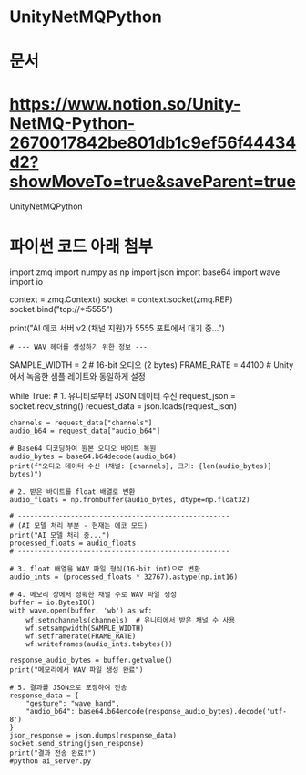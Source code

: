 # UnityNetMQPython
# 문서
# https://www.notion.so/Unity-NetMQ-Python-2670017842be801db1c9ef56f44434d2?showMoveTo=true&saveParent=true
UnityNetMQPython
# 파이썬 코드 아래 첨부
import zmq
import numpy as np
import json
import base64
import wave
import io

context = zmq.Context()
socket = context.socket(zmq.REP)
socket.bind("tcp://*:5555")

print("AI 에코 서버 v2 (채널 지원)가 5555 포트에서 대기 중...")

    # --- WAV 헤더를 생성하기 위한 정보 ---
SAMPLE_WIDTH = 2  # 16-bit 오디오 (2 bytes)
FRAME_RATE = 44100  # Unity에서 녹음한 샘플 레이트와 동일하게 설정

while True:
    # 1. 유니티로부터 JSON 데이터 수신
    request_json = socket.recv_string()
    request_data = json.loads(request_json)

    channels = request_data["channels"]
    audio_b64 = request_data["audio_b64"]
    
    # Base64 디코딩하여 원본 오디오 바이트 복원
    audio_bytes = base64.b64decode(audio_b64)
    print(f"오디오 데이터 수신 (채널: {channels}, 크기: {len(audio_bytes)} bytes)")

    # 2. 받은 바이트를 float 배열로 변환
    audio_floats = np.frombuffer(audio_bytes, dtype=np.float32)

    # ----------------------------------------------------
    # (AI 모델 처리 부분 - 현재는 에코 모드)
    print("AI 모델 처리 중...")
    processed_floats = audio_floats
    # ----------------------------------------------------

    # 3. float 배열을 WAV 파일 형식(16-bit int)으로 변환
    audio_ints = (processed_floats * 32767).astype(np.int16)

    # 4. 메모리 상에서 정확한 채널 수로 WAV 파일 생성
    buffer = io.BytesIO()
    with wave.open(buffer, 'wb') as wf:
        wf.setnchannels(channels)  # 유니티에서 받은 채널 수 사용
        wf.setsampwidth(SAMPLE_WIDTH)
        wf.setframerate(FRAME_RATE)
        wf.writeframes(audio_ints.tobytes())
    
    response_audio_bytes = buffer.getvalue()
    print("메모리에서 WAV 파일 생성 완료")

    # 5. 결과를 JSON으로 포장하여 전송
    response_data = {
        "gesture": "wave_hand",
        "audio_b64": base64.b64encode(response_audio_bytes).decode('utf-8')
    }
    json_response = json.dumps(response_data)
    socket.send_string(json_response)
    print("결과 전송 완료!")
    #python ai_server.py
